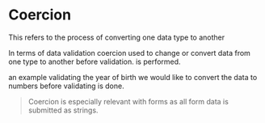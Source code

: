 # Coercion

This refers to the process of converting one data type to another 

In terms of data validation  coercion used to change or convert data from one type to another before validation. is performed.

an example validating the year of birth we would like to convert the data to numbers before validating is done.

> Coercion is especially relevant with forms as all form data is submitted as strings.